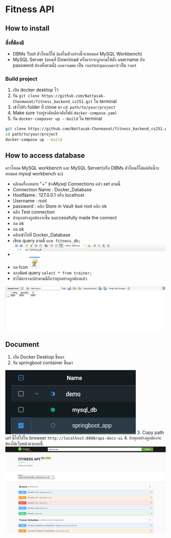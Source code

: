 # Fitness API

## How to install
### สิ่งที่ต้องมี
- DBMs Tool ตัวไหนก็ได้ (แต่ในตัวอย่างนี้จะสอนแค่ MySQL Workbench)
- MySQL Server (ตอนที่ Download ครั้งแรกจะถูกถามให้ตั้ง username กับ password ต้องตั้งตามนี้)
``username`` เป็น ``root``และ``password`` เป็น ``root``

### Build project
1. เปิด docker desktop ไว้
2. รัน ``git clone https://github.com/Nattasak-Chonmanat/fitness_backend_cs251.git`` ใน terminal
3. เข้าไปยัง folder ที่ clone มา ``cd path/to/your/project``
4. Make sure ว่าอยู่ระดับเดียวดับไฟล์ ``docker-compose.yaml``
5. รัน ``docker-composer up --build`` ใน terminal
```bash
git clone https://github.com/Nattasak-Chonmanat/fitness_backend_cs251.git
cd path/to/your/project
docker-compose up --build
```



## How to access database
ดาวโหลด MySQL workbench และ MySQL Server(หรือ DBMs ตัวไหนก็ได้แต่อันนี้จะสอนแค่ mysql workbench นะ) 

- คลิกเครื่องหมาย "+" ข้างMysql Connections แล้ว set ตามนี้
- Connection Name : Docker_Database
- HostName : 127.0.0.1 หรือ localhost
- Username : root
- password : คลิก Store in Vault พิมพ์ root คลิก ok
- คลิก Test connection
- ถ้าทุกอย่างถูกต้องจะขึ้น successfully made the connect
- กด ok
- กด ok
- คลิกเข้าไปที่ Docker_Database
- เขียน query ตามนี้ ```use fitness_db;```
- ![img.png](img.png)
- กด Icon 
![img_1.png](img_1.png)
- ลองพิมพ์ query ```select * from trainer;```
- ถ้าได้ตารางเปล่าตามนีถือว่าทุกอย่างถูกต้องแล้ว

![img_2.png](img_2.png)

## Document

1. เปิด Docker Desktop ขึ้นมา
2. รัน springboot container ขึ้นมา

![img_3.png](img_3.png)
3. Copy path url นี้ไปใส่ใน browser ``http://localhost:8080/api-docs-ui``
4. ถ้าทุกอย่างถูกต้องจะต้องได้เว็บหน้าตาแบบนี้
![img_4.png](img_4.png)